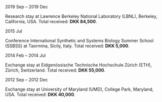 <div class="education-entry">
  <div class="education-date">2019 Sep – 2019 Dec</div>
  <div class="education-role">
    <p>Research stay at Lawrence Berkeley National Laboratory (LBNL), Berkeley, California, USA. Total received: <strong>DKK 84,500</strong>.</p>
  </div>
</div>
<div class="education-entry">
  <div class="education-date">2015 Jul</div>
  <div class="education-role">
    <p>Conference International Synthetic and Systems Biology Summer School (SSBSS) at Taormina, Sicily, Italy. Total received: <strong>DKK 5,000</strong>.</p>
  </div>
</div>
<div class="education-entry">
  <div class="education-date">2014 Feb – 2014 Jul</div>
  <div class="education-role">
    <p>Exchange stay at Eidgenössische Technische Hochschule Zürich (ETH), Zürich, Switzerland. Total received: <strong>DKK 55,000</strong>.</p>
  </div>
</div>
<div class="education-entry">
  <div class="education-date">2012 Sep – 2012 Dec</div>
  <div class="education-role">
    <p>Exchange stay at University of Maryland (UMD), College Park, Maryland, USA. Total received: <strong>DKK 40,000</strong>.</p>
  </div>
</div>

